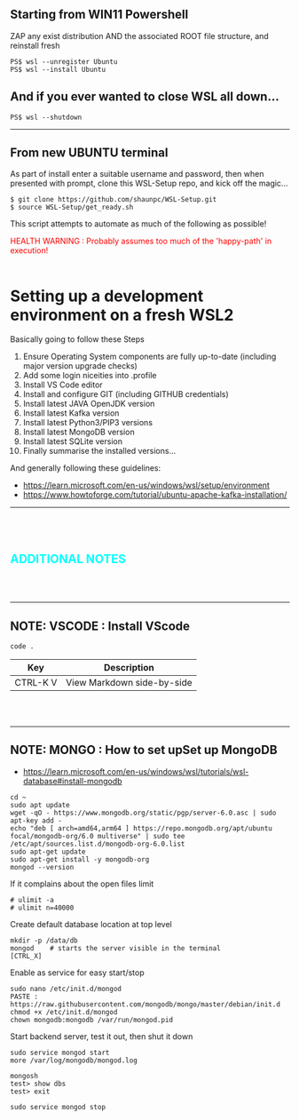 ## Starting from WIN11 Powershell
ZAP any exist distribution AND the associated ROOT file structure, and reinstall fresh
```
PS$ wsl --unregister Ubuntu
PS$ wsl --install Ubuntu
```
## And if you ever wanted to close WSL all down...
```
PS$ wsl --shutdown
```
---

## From new UBUNTU terminal
As part of install enter a suitable username and password, then when presented with prompt, clone this WSL-Setup repo, and kick off the magic... 
```
$ git clone https://github.com/shaunpc/WSL-Setup.git
$ source WSL-Setup/get_ready.sh
```
This script attempts to automate as much of the following as possible!

<span style="color:red">HEALTH WARNING : Probably assumes too much of the 'happy-path' in execution!</span>
<br/><br/>

# Setting up a development environment on a fresh WSL2 
Basically going to follow these Steps
1. Ensure Operating System components are fully up-to-date (including major version upgrade checks)
2. Add some login niceities into .profile
3. Install VS Code editor
4. Install and configure GIT (including GITHUB credentials)
5. Install latest JAVA OpenJDK version
6. Install latest Kafka version
7. Install latest Python3/PIP3 versions
8. Install latest MongoDB version
9. Install latest SQLite version
10. Finally summarise the installed versions... 


And generally following these guidelines:
- https://learn.microsoft.com/en-us/windows/wsl/setup/environment
- https://www.howtoforge.com/tutorial/ubuntu-apache-kafka-installation/

---
<br/><br/>
<span style="color:cyan">ADDITIONAL NOTES</span>
---
<br/><br/>

---
## NOTE: VSCODE : Install VScode
```
code .
```
|Key|Description|
|---|-----------|
|CTRL-K V | View Markdown side-by-side|

<br/><br/>

---
## NOTE: MONGO : How to set upSet up MongoDB

- https://learn.microsoft.com/en-us/windows/wsl/tutorials/wsl-database#install-mongodb
```
cd ~
sudo apt update
wget -qO - https://www.mongodb.org/static/pgp/server-6.0.asc | sudo apt-key add -
echo "deb [ arch=amd64,arm64 ] https://repo.mongodb.org/apt/ubuntu focal/mongodb-org/6.0 multiverse" | sudo tee /etc/apt/sources.list.d/mongodb-org-6.0.list
sudo apt-get update
sudo apt-get install -y mongodb-org
mongod --version
```
If it complains about the open files limit
```
# ulimit -a
# ulimit n=40000
```

Create default database location at top level
```
mkdir -p /data/db
mongod    # starts the server visible in the terminal
[CTRL_X]
```
Enable as service for easy start/stop
```
sudo nano /etc/init.d/mongod 
PASTE : https://raw.githubusercontent.com/mongodb/mongo/master/debian/init.d
chmod +x /etc/init.d/mongod
chown mongodb:mongodb /var/run/mongod.pid
```
Start backend server, test it out, then shut it down
```
sudo service mongod start
more /var/log/mongodb/mongod.log 

mongosh
test> show dbs
test> exit

sudo service mongod stop
```
